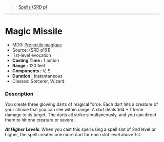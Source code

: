 ﻿---
!SpellItem
Family: SpellVO
Level: 1
Type: evocation
CastingTime: 1 action
Range: 120 feet
Components: V, S
Duration: Instantaneous
Classes: Sorcerer, Wizard
Id: spells_vo.md#magic-missile
ParentLink: spells_vo.md#spells-srd-p
Name: Magic Missile
ParentName: Spells (SRD p)
NameLevel: 1
AltName: '[Projectile magique](hd_spells_projectile_magique.md)'
Source: (SRD p161)
Attributes: {}
AttributesDictionary: >+
  {}

---
> [Spells (SRD p)](srd_spells.md)

---

# Magic Missile

- MDR: [Projectile magique](hd_spells_projectile_magique.md)
- Source: (SRD p161)
-  1st-level evocation
- **Casting Time :** 1 action
- **Range :** 120 feet
- **Components :** V, S
- **Duration :** Instantaneous
- Classes: Sorcerer, Wizard

### Description

You create three glowing darts of magical force. Each dart hits a creature of your choice that you can see within range. A dart deals 1d4 + 1 force damage to its target. The darts all strike simultaneously, and you can direct them to hit one creature or several.

**_At Higher Levels_**. When you cast this spell using a spell slot of 2nd level or higher, the spell creates one more dart for each slot level above 1st.

